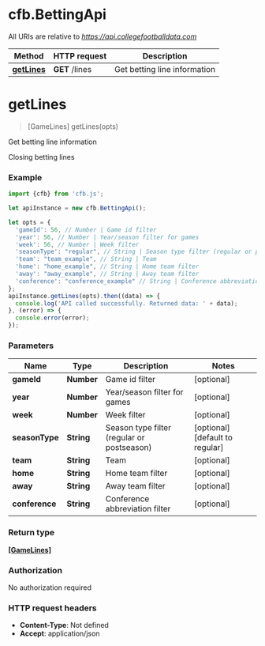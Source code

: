 # cfb.BettingApi

All URIs are relative to *https://api.collegefootballdata.com*

Method | HTTP request | Description
------------- | ------------- | -------------
[**getLines**](BettingApi.md#getLines) | **GET** /lines | Get betting line information


<a name="getLines"></a>
# **getLines**
> [GameLines] getLines(opts)

Get betting line information

Closing betting lines

### Example
```javascript
import {cfb} from 'cfb.js';

let apiInstance = new cfb.BettingApi();

let opts = { 
  'gameId': 56, // Number | Game id filter
  'year': 56, // Number | Year/season filter for games
  'week': 56, // Number | Week filter
  'seasonType': "regular", // String | Season type filter (regular or postseason)
  'team': "team_example", // String | Team
  'home': "home_example", // String | Home team filter
  'away': "away_example", // String | Away team filter
  'conference': "conference_example" // String | Conference abbreviation filter
};
apiInstance.getLines(opts).then((data) => {
  console.log('API called successfully. Returned data: ' + data);
}, (error) => {
  console.error(error);
});

```

### Parameters

Name | Type | Description  | Notes
------------- | ------------- | ------------- | -------------
 **gameId** | **Number**| Game id filter | [optional] 
 **year** | **Number**| Year/season filter for games | [optional] 
 **week** | **Number**| Week filter | [optional] 
 **seasonType** | **String**| Season type filter (regular or postseason) | [optional] [default to regular]
 **team** | **String**| Team | [optional] 
 **home** | **String**| Home team filter | [optional] 
 **away** | **String**| Away team filter | [optional] 
 **conference** | **String**| Conference abbreviation filter | [optional] 

### Return type

[**[GameLines]**](GameLines.md)

### Authorization

No authorization required

### HTTP request headers

 - **Content-Type**: Not defined
 - **Accept**: application/json

